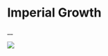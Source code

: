 <!-- wiki-header-section:start -->
# Imperial Growth
__



<img src="wiki_images/.png"><i></i></img>

<!-- wiki-header-section:end -->
